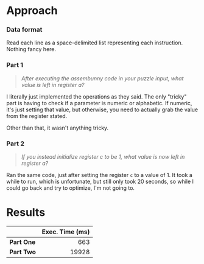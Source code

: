 # Approach
### Data format

Read each line as a space-delimited list representing each instruction. Nothing fancy here.

### Part 1
> _After executing the assembunny code in your puzzle input, what value is left in register a?_

I literally just implemented the operations as they said. The only "tricky" part is having to check if a parameter
is numeric or alphabetic. If numeric, it's just setting that value, but otherwise, you need to actually grab the value
from the register stated.

Other than that, it wasn't anything tricky.

### Part 2
> _If you instead initialize register c to be 1, what value is now left in register a?_

Ran the same code, just after setting the register `c` to a value of 1. It took a while to run, which is unfortunate,
but still only took 20 seconds, so while I could go back and try to optimize, I'm not going to.

# Results

|              | Exec. Time (ms) |
|--------------|----------------:|
| **Part One** |             663 |
| **Part Two** |           19928 |
